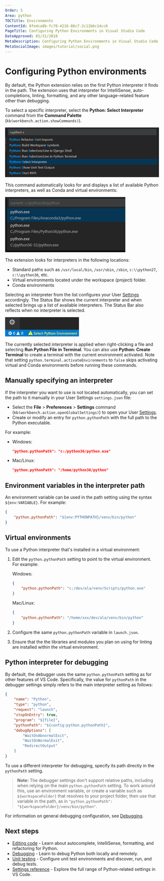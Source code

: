 ```yaml
---
Order: 5
Area: python
TOCTitle: Environments
ContentId: 8fe4ca8b-fc70-4216-86c7-2c11b6c14cc6
PageTitle: Configuring Python Environments in Visual Studio Code
DateApproved: 01/31/2018
MetaDescription: Configuring Python Environments in Visual Studio Code
MetaSocialImage: images/tutorial/social.png
---
```

# Configuring Python environments

By default, the Python extension relies on the first Python interpreter it finds in the path. The extension uses that interpreter for IntelliSense, auto-completions, linting, formatting, and any other language-related feature other than debugging.

To select a specific interpreter, select the **Python: Select Interpreter** command from the **Command Palette** (`kb(workbench.action.showCommands)`).

![Python: Select Interpreter command](images/environments/select-interpreters-command.png)

This command automatically looks for and displays a list of available Python interpreters, as well as Conda and virtual environments:

![List of interpreters](images/environments/interpreters-list.png)

The extension looks for interpreters in the following locations:

- Standard paths such as `/usr/local/bin`, `/usr/sbin`, `/sbin`, `c:\\python27`, `c:\\python36`, etc.
- Virtual environments located under the workspace (project) folder.
- Conda environments

Selecting an interpreter from the list configures your User [Settings](/docs/getstarted/settings.md) accordingly. The Status Bar shows the current interpreter and when selected brings up a list of available interpreters. The Status Bar also reflects when no interpreter is selected.

![No interpreter selected](images/environments/no-interpreter-selected-statusbar.png)

The currently selected interpreter is applied when right-clicking a file and selecting **Run Python File in Terminal**. You can also use **Python: Create Terminal** to create a terminal with the current environment activated. Note that setting `python.terminal.activateEnvironments` to `false` skips activating virtual and Conda environments before running these commands.

## Manually specifying an interpreter

If the interpreter you want to use is not located automatically, you can set the path to it manually in your User Settings `settings.json` file:

- Select the **File** > **Preferences** > **Settings** command (`kb(workbench.action.openGlobalSettings)`) to open your User [Settings](/docs/getstarted/settings.md).
- Create or modify an entry for `python.pythonPath` with the full path to the Python executable.

For example:

- Windows:
  ```json
  "python.pythonPath": "c:/python36/python.exe"
  ```
- Mac/Linux:
  ```json
  "python.pythonPath": "/home/python36/python"
  ```

## Environment variables in the interpreter path

An environment variable can be used in the path setting using the syntax `${env:VARIABLE}`. For example:

```json
{
    "python.pythonPath": "${env:PYTHONPATH}/venv/bin/python"
}
```

## Virtual environments

To use a Python interpreter that's installed in a virtual environment:

1. Edit the `python.pythonPath` setting to point to the virtual environment. For example:

    Windows:
    ```json
    {
        "python.pythonPath": "c:/dev/ala/venv/Scripts/python.exe"
    }
    ```

    Mac/Linux:
    ```json
    {
        "python.pythonPath": "/home/xxx/dev/ala/venv/bin/python"
    }
    ```

2. Configure the same `python.pythonPath` variable in `launch.json`.
3. Ensure that the the libraries and modules you plan on using for linting are installed within the virtual environment.

## Python interpreter for debugging

By default, the debugger uses the same `python.pythonPath` setting as for other features of VS Code. Specifically, the value for `pythonPath` in the debugger settings simply refers to the main interpreter setting as follows:

```json
{
    "name": "Python",
    "type": "python",
    "request": "launch",
    "stopOnEntry": true,
    "program": "${file}",
    "pythonPath": "${config:python.pythonPath}",
    "debugOptions": [
        "WaitOnAbnormalExit",
        "WaitOnNormalExit",
        "RedirectOutput"
    ]
}
```

To use a different interpreter for debugging, specify its path directly in the `pythonPath` setting.

> **Note:** The debugger settings don't support relative paths, including when relying on the main `python.pythonPath` setting. To work around this, use an environment variable, or create a variable such as `${workspaceFolder}` that resolves to your project folder, then use that variable in the path, as in `"python.pythonPath": "${workspaceFolder}/venv/bin/python"`.

For information on general debugging configuration, see [Debugging](/docs/python/debugging.md).

## Next steps

- [Editing code](/docs/python/editing.md) - Learn about autocomplete, IntelliSense, formatting, and refactoring for Python.
- [Debugging](/docs/python/debugging.md) - Learn to debug Python both locally and remotely.
- [Unit testing](/docs/python/unit-testing.md) - Configure unit test environments and discover, run, and debug tests.
- [Settings reference](/docs/python/settings-reference.md) - Explore the full range of Python-related settings in VS Code.
